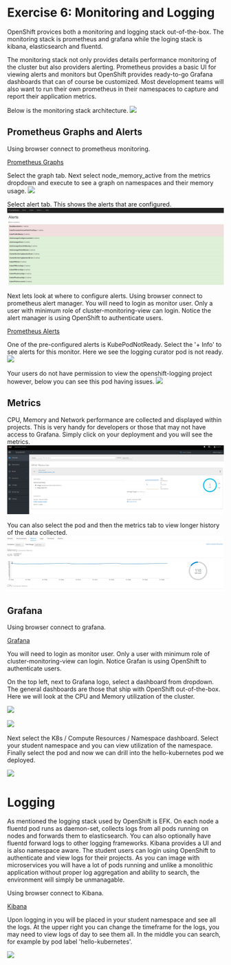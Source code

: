 # Exercise 6: Monitoring and Logging
OpenShift provices both a monitoring and logging stack out-of-the-box. The monitoring stack is prometheus and grafana while the loging stack is kibana, elasticsearch and fluentd.

The monitoring stack not only provides details performance monitoring of the cluster but also providers alerting. Prometheus provides a basic UI for viewing alerts and monitors but OpenShift provides ready-to-go Grafana dashboards that can of course be customized. Most development teams will also want to run their own prometheus in their namespaces to capture and report their application metrics.

Below is the monitoring stack architecture.
![](images/efk_architecture.PNG)

## Prometheus Graphs and Alerts
Using browser connect to prometheus monitoring.

[Prometheus Graphs](https://prometheus-k8s-openshift-monitoring.apps.5.9.163.226.xip.io)

Select the graph tab. Next select node_memory_active from the metrics dropdown and execute to see a graph on namespaces and their memory usage.
![](images/node_mem_prometheus.PNG)

Select alert tab. This shows the alerts that are configured.
![](images/okd_prometheus_alerts.PNG)

Next lets look at where to configure alerts. Using browser connect to prometheus alert manager. You will need to login as monitor user. Only a user with minimum role of cluster-monitoring-view can login. Notice the alert manager is using OpenShift to authenticate users.

[Prometheus Alerts](https://alertmanager-main-openshift-monitoring.apps.5.9.163.226.xip.io)

One of the pre-configured alerts is KubePodNotReady. Select the '+ Info' to see alerts for this monitor. Here we see the logging curator pod is not ready.
![](images/curator_alert_manager.PNG)

Your users do not have permission to view the openshift-logging project however, below you can see this pod having issues.
![](images/curator_image_failed.PNG)

## Metrics
CPU, Memory and Network performance are collected and displayed within projects. This is very handy for developers or those that may not have access to Grafana. Simply click on your deployment and you will see the metrics. 
![](images/okd_metrics.PNG)

You can also select the pod and then the metrics tab to view longer history of the data collected.
![](images/okd_metrics_2.PNG)

## Grafana
Using browser connect to grafana.

[Grafana](https://grafana-openshift-monitoring.apps.5.9.163.226.xip.io) 

You will need to login as monitor user. Only a user with minimum role of cluster-monitoring-view can login. Notice Grafan is using OpenShift to authenticate users.

On the top left, next to Grafana logo, select a dashboard from dropdown. The general dashboards are those that ship with OpenShift out-of-the-box. Here we will look at the CPU and Memory utilization of the cluster.

![](images/cluster_cpu_grafana.PNG)

![](images/cluster_mem_grafana.PNG)

Next select the K8s / Compute Resources / Namespace dashboard. Select your student namespace and you can view utilization of the namespace. Finally select the pod and now we can drill into the hello-kubernetes pod we deployed.

![](images/grafana_namespace.PNG)


# Logging
As mentioned the logging stack used by OpenShift is EFK. On each node a fluentd pod runs as daemon-set, collects logs from all pods running on nodes and forwards them to elasticsearch. You can also optionally have fluentd forward logs to other logging frameworks. Kibana provides a UI and is also namespace aware. The student users can login using OpenShift to authenticate and view logs for their projects. As you can image with microservices you will have a lot of pods running and unlike a monolithic application without proper log aggregation and ability to search, the environment will simply be unmanagable.

Using browser connect to Kibana.

[Kibana](https://logging.apps.5.9.163.226.xip.io)

Upon logging in you will be placed in your student namespace and see all the logs. At the upper right you can change the timeframe for the logs, you may need to view logs of day to see them all. In the middle you can search, for example by pod label 'hello-kubernetes'.

![](images/efk_logs.PNG)
